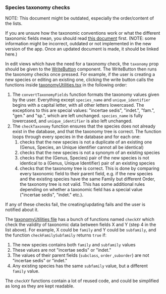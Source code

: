 ### Species taxonomy checks

NOTE: This document might be outdated, especially the order/content of the lists.

If you are unsure how the taxonomic conventions work or what the different taxonomic fields mean, you should read [this document](https://github.com/nowcommunity/NOW-Django/wiki/Data-Conventions%3A-Taxonomic-Fields) first. (NOTE: some information might be incorrect, outdated or not implemented in the new version of the app. Once an updated document is made, it should be linked here.)

In edit views which have the need for a taxonomy check, the `taxonomy` prop should be given to the [WriteButton](../../frontend/src/components/DetailView/components.tsx) component. The WriteButton then runs the taxonomy checks once pressed. For example, if the user is creating a new species or editing an existing one, clicking the write button calls the functions inside [taxonomyUtilities.tsx](../../frontend/src/util/taxonomyUtilities.tsx) in the following order:

1. The `convertTaxonomyFields` function formats the taxonomy values given by the user. Everything except `species_name` and `unique_identifier` begins with a capital letter, with all other letters lowercased. The exceptions to this are special values: "incertae sedis", "indet.", "fam.", "gen." and "sp.", which are left unchanged. `species_name` is fully lowercased, and `unique_identifier` is also left unchanged.
2. The `checkTaxonomy` function ensures that the species does not already exist in the database, and that the taxonomy tree is correct. The function loops through every species in the database and for each one:
   1. checks that the new species is not a duplicate of an existing one (Genus, Species, an Unique identifier cannot all be identical)
   2. checks that the new species is not a synonym of an existing species
   3. checks that the (Genus, Species) pair of the new species is not identical to a (Genus, Unique Identifier) pair of an existing species
   4. checks that the taxonomy tree is correct. This is done by comparing every taxonomic field to their parent field, e.g. if the new species and the existing species have the same Family but different Order, the taxonomy tree is not valid. This has some additional rules depending on whether a taxonomic field has a special value ("incertae sedis", "indet." etc.).

If any of these checks fail, the creating/updating fails and the user is notified about it.

The [taxonomyUtilities file](../../frontend/src/util/taxonomyUtilities.tsx) has a bunch of functions named `checkXY` which check the validity of taxonomic data between fields X and Y (step 4 in the list above). For example, X could be `family` and Y could be `subfamily`, and the function `checkFamilySubfamily` returns `true` if:

1. The new species contains both `family` and `subfamily` values
2. These values are not "incertae sedis" or "indet."
3. The values of their parent fields (`subclass`, `order` ,`suborder`) are not "incertae sedis" or "indet."
4. Any existing species has the same `subfamily` value, but a different `family` value.

The `checkXY` functions contain a lot of reused code, and could be simplified as long as they are kept readable.
